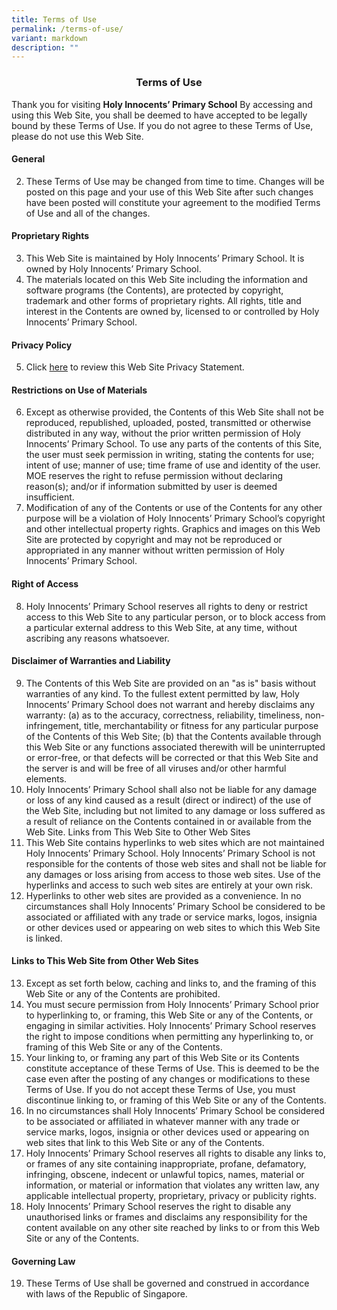 ```yaml
---
title: Terms of Use
permalink: /terms-of-use/
variant: markdown
description: ""
---
```

### <center> Terms of Use</center> 

Thank you for visiting **Holy Innocents’ Primary School** By accessing and using this Web Site, you shall be deemed to have accepted to be legally bound by these Terms of Use. If you do not agree to these Terms of Use, please do not use this Web Site. 

#### General 

2.  These Terms of Use may be changed from time to time. Changes will be posted on this page and your use of this Web Site after such changes have been posted will constitute your agreement to the modified Terms of Use and all of the changes. 

#### Proprietary Rights 
3. This Web Site is maintained by Holy Innocents’ Primary School. It is owned by Holy Innocents’ Primary School.
4. The materials located on this Web Site including the information and software programs (the Contents), are protected by copyright, trademark and other forms of proprietary rights. All rights, title and interest in the Contents are owned by, licensed to or controlled by Holy Innocents’ Primary School.

#### Privacy Policy 
5. Click [here](https://holyinnocentspri.moe.edu.sg/terms-of-use/) to review this Web Site Privacy Statement. 

#### Restrictions on Use of Materials 
6. Except as otherwise provided, the Contents of this Web Site shall not be reproduced, republished, uploaded, posted, transmitted or otherwise distributed in any way, without the prior written permission of Holy Innocents’ Primary School. To use any parts of the contents of this Site, the user must seek permission in writing, stating the contents for use; intent of use; manner of use; time frame of use and identity of the user. MOE reserves the right to refuse permission without declaring reason(s); and/or if information submitted by user is deemed insufficient. 
7. Modification of any of the Contents or use of the Contents for any other purpose will be a violation of Holy Innocents’ Primary School’s copyright and other intellectual property rights. Graphics and images on this Web Site are protected by copyright and may not be reproduced or appropriated in any manner without written permission of Holy Innocents’ Primary School.

#### Right of Access 
8. Holy Innocents’ Primary School reserves all rights to deny or restrict access to this Web Site to any particular person, or to block access from a particular external address to this Web Site, at any time, without ascribing any reasons whatsoever. 

#### Disclaimer of Warranties and Liability 
9. The Contents of this Web Site are provided on an "as is" basis without warranties of any kind. To the fullest extent permitted by law, Holy Innocents’ Primary School does not warrant and hereby disclaims any warranty: 
  (a) as to the accuracy, correctness, reliability, timeliness, non-infringement, title, merchantability or fitness for any particular purpose of the Contents of this Web Site; 
(b) that the Contents available through this Web Site or any functions associated therewith will be uninterrupted or error-free, or that defects will be corrected or that this Web Site and the server is and will be free of all viruses and/or other harmful elements. 
10. Holy Innocents’ Primary School shall also not be liable for any damage or loss of any kind caused as a result (direct or indirect) of the use of the Web Site, including but not limited to any damage or loss suffered as a result of reliance on the Contents contained in or available from the Web Site. 
Links from This Web Site to Other Web Sites 
11. This Web Site contains hyperlinks to web sites which are not maintained Holy Innocents’ Primary School. Holy Innocents’ Primary School is not responsible for the contents of those web sites and shall not be liable for any damages or loss arising from access to those web sites. Use of the hyperlinks and access to such web sites are entirely at your own risk. 
12. Hyperlinks to other web sites are provided as a convenience. In no circumstances shall Holy Innocents’ Primary School be considered to be associated or affiliated with any trade or service marks, logos, insignia or other devices used or appearing on web sites to which this Web Site is linked. 

#### Links to This Web Site from Other Web Sites
13. Except as set forth below, caching and links to, and the framing of this Web Site or any of the Contents are prohibited. 
14. You must secure permission from Holy Innocents’ Primary School prior to hyperlinking to, or framing, this Web Site or any of the Contents, or engaging in similar activities. Holy Innocents’ Primary School reserves the right to impose conditions when permitting any hyperlinking to, or framing of this Web Site or any of the Contents. 
15. Your linking to, or framing any part of this Web Site or its Contents constitute acceptance of these Terms of Use. This is deemed to be the case even after the posting of any changes or modifications to these Terms of Use. If you do not accept these Terms of Use, you must discontinue linking to, or framing of this Web Site or any of the Contents. 
16. In no circumstances shall Holy Innocents’ Primary School be considered to be associated or affiliated in whatever manner with any trade or service marks, logos, insignia or other devices used or appearing on web sites that link to this Web Site or any of the Contents. 
17. Holy Innocents’ Primary School reserves all rights to disable any links to, or frames of any site containing inappropriate, profane, defamatory, infringing, obscene, indecent or unlawful topics, names, material or information, or material or information that violates any written law, any applicable intellectual property, proprietary, privacy or publicity rights. 
18. Holy Innocents’ Primary School reserves the right to disable any unauthorised links or frames and disclaims any responsibility for the content available on any other site reached by links to or from this Web Site or any of the Contents. 

#### Governing Law 
19. These Terms of Use shall be governed and construed in accordance with laws of the Republic of Singapore.